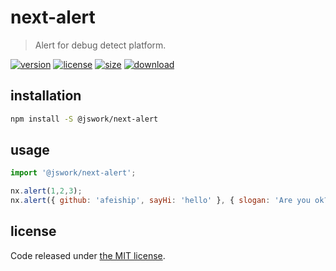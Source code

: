 # next-alert
> Alert for debug detect platform.

[![version][version-image]][version-url]
[![license][license-image]][license-url]
[![size][size-image]][size-url]
[![download][download-image]][download-url]

## installation
```bash
npm install -S @jswork/next-alert
```

## usage
```js
import '@jswork/next-alert';

nx.alert(1,2,3);
nx.alert({ github: 'afeiship', sayHi: 'hello' }, { slogan: 'Are you ok?' });
```

## license
Code released under [the MIT license](https://github.com/afeiship/next-alert/blob/master/LICENSE.txt).

[version-image]: https://img.shields.io/npm/v/@jswork/next-alert
[version-url]: https://npmjs.org/package/@jswork/next-alert

[license-image]: https://img.shields.io/npm/l/@jswork/next-alert
[license-url]: https://github.com/afeiship/next-alert/blob/master/LICENSE.txt

[size-image]: https://img.shields.io/bundlephobia/minzip/@jswork/next-alert
[size-url]: https://github.com/afeiship/next-alert/blob/master/dist/next-alert.min.js

[download-image]: https://img.shields.io/npm/dm/@jswork/next-alert
[download-url]: https://www.npmjs.com/package/@jswork/next-alert
